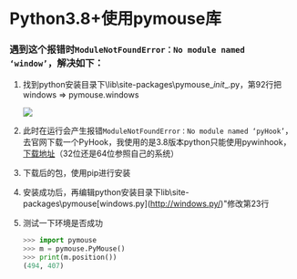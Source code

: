 # Python3.8+使用pymouse库

### 遇到这个报错时`ModuleNotFoundError：No module named ‘window’`，解决如下：

1. 找到python安装目录下\lib\site-packages\pymouse_*init*_.py，第92行把windows => pymouse.windows
    
    ![](https://git.poker/raoyun/photo/blob/master/20220714/Untitled.3bhbfz517p80.webp?raw=true)
    
2. 此时在运行会产生报错`ModuleNotFoundError：No module named ‘pyHook’`，去官网下载一个PyHook，我使用的是3.8版本python只能使用pywinhook，[下载地址](https://www.lfd.uci.edu/~gohlke/pythonlibs/#pywinhook)（32位还是64位参照自己的系统）
3. 下载后的包，使用pip进行安装
4. 安装成功后，再编辑python安装目录下lib\site-packages\pymouse\[windows.py](http://windows.py/)"修改第23行
5. 测试一下环境是否成功
    
    ```python
    >>> import pymouse
    >>> m = pymouse.PyMouse()
    >>> print(m.position())
    (494, 407)
    ```
